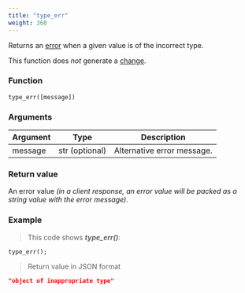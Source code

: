 ```yaml
---
title: "type_err"
weight: 360
---
```


Returns an [error](../../data-types/error) when a given value is of the incorrect type.

This function does *not* generate a [change](../../overview/changes).

### Function

`type_err([message])`

### Arguments

Argument | Type | Description
-------- | ---- | -----------
message | str (optional) | Alternative error message.

### Return value

An error value *(in a client response, an error value will be packed as a string value with the error message)*.

### Example

> This code shows ***type_err()***:

```thingsdb,json_response
type_err();
```

> Return value in JSON format

```json
"object of inappropriate type"
```
